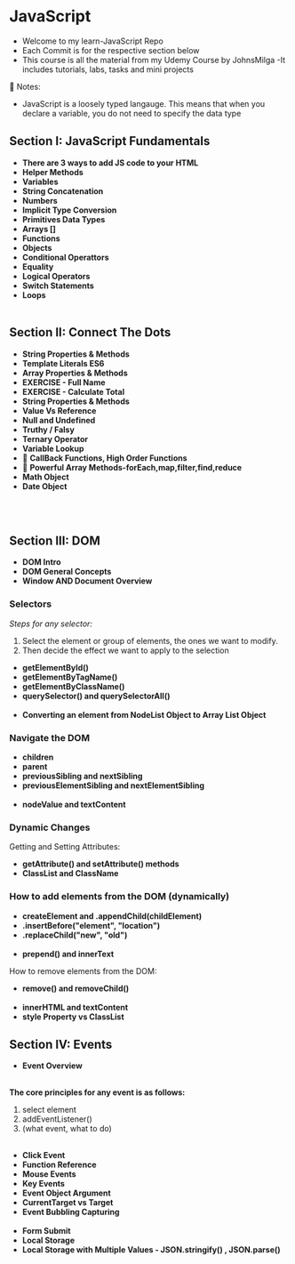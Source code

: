 # JavaScript

- Welcome to my learn-JavaScript Repo
- Each Commit is for the respective section below
- This course is all the material from my Udemy Course by JohnsMilga
  -It includes tutorials, labs, tasks and mini projects

🔑 Notes:

- JavaScript is a loosely typed langauge. This means that when you declare a variable, you do not need to specify the data type

## Section I: JavaScript Fundamentals

- **There are 3 ways to add JS code to your HTML**
- **Helper Methods**
- **Variables**
- **String Concatenation**
- **Numbers**
- **Implicit Type Conversion**
- **Primitives Data Types**
- **Arrays []**
- **Functions**
- **Objects**
- **Conditional Operattors**
- **Equality**
- **Logical Operators**
- **Switch Statements**
- **Loops**
  <br><br/>

## Section II: Connect The Dots

- **String Properties & Methods**
- **Template Literals ES6**
- **Array Properties & Methods**
- **EXERCISE - Full Name**
- **EXERCISE - Calculate Total**
- **String Properties & Methods**
- **Value Vs Reference**
- **Null and Undefined**
- **Truthy / Falsy**
- **Ternary Operator**
- **Variable Lookup**
- 🔑 **CallBack Functions, High Order Functions**
- 🔑 **Powerful Array Methods-forEach,map,filter,find,reduce**
- **Math Object**
- **Date Object**

<br><br/>

## Section III: DOM

- **DOM Intro**
- **DOM General Concepts**
- **Window AND Document Overview**

### Selectors

_Steps for any selector:_

1. Select the element or group of elements, the ones we want to modify.
2. Then decide the effect we want to apply to the selection

- **getElementById()**
- **getElementByTagName()**
- **getElementByClassName()**
- **querySelector() and querySelectorAll()**
  <br><br/>
- **Converting an element from NodeList Object to Array List Object**

### Navigate the DOM

- **children**
- **parent**
- **previousSibling and nextSibling**
- **previousElementSibling and nextElementSibling**
  <br><br/>
- **nodeValue and textContent**

### Dynamic Changes

Getting and Setting Attributes:

- **getAttribute() and setAttribute() methods**
- **ClassList and ClassName**

### How to add elements from the DOM (dynamically)

- **createElement and .appendChild(childElement)**
- **.insertBefore("element", "location")**
- **.replaceChild("new", "old")**
  <br><br/>
- **prepend() and innerText**

How to remove elements from the DOM:

- **remove() and removeChild()**
  <br><br/>
- **innerHTML and textContent**
- **style Property vs ClassList**

## Section IV: Events

- **Event Overview**
  <br><br/>

**The core principles for any event is as follows:**

1. select element
2. addEventListener()
3. (what event, what to do)
   <br><br/>

- **Click Event**
- **Function Reference**
- **Mouse Events**
- **Key Events**
- **Event Object Argument**
- **CurrentTarget vs Target**
- **Event Bubbling Capturing**
  <br><br/>
- **Form Submit**
- **Local Storage**
- **Local Storage with Multiple Values - JSON.stringify() , JSON.parse()**
